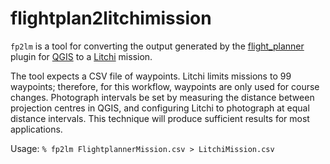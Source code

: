 # flightplan2litchimission
`fp2lm` is a tool for converting the output generated by the [flight_planner](https://github.com/JMG30/flight_planner) plugin for [QGIS](https://www.qgis.org/en/site/) to a [Litchi](https://flylitchi.com) mission.

The tool expects a CSV file of waypoints.  Litchi limits missions to 99 waypoints; therefore, for this workflow, waypoints are only used for course changes.  Photograph intervals be set by measuring the distance between projection centres in QGIS, and configuring Litchi to photograph at equal distance intervals.  This technique will produce sufficient results for most applications. 

Usage: `% fp2lm FlightplannerMission.csv > LitchiMission.csv`
